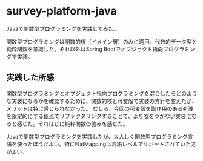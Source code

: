 
# survey-platform-java

Javaで関数型プログラミングを実践してみた。

関数型プログラミングは関数的核（ドメイン層）のみに適用。代数的データ型と純粋関数を意識した。それ以外はSpring Bootでオブジェクト指向プログラミングで実装。

## 実践した所感

関数型プログラミングとオブジェクト指向プログラミングを混合したらどのような実装になるかを確認するために、関数的核と可変殻で実装の方針を変えたが、メリットは特に感じられなかった。
むしろ、今回の可変殻を副作用のある処理を限定的にする観点でリファクタリングすることで、より嘘をつかない実装になると感じた。それほどに純粋関数の強みを感じた。

Javaで関数型プログラミングを実践したが、大人しく関数型プログラミング言語を使ったほうがよい。特にFlatMappingは言語レベルでサポートされていた方がよい。

